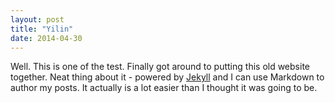 ```yaml
---
layout: post
title: "Yilin"
date: 2014-04-30
---
```


Well. This is one of the test. Finally got around to putting this old website together. Neat thing about it - powered by [Jekyll](http://jekyllrb.com) and I can use Markdown to author my posts. It actually is a lot easier than I thought it was going to be.
